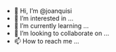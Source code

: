 - 👋 Hi, I’m @joanquisi
- 👀 I’m interested in ...
- 🌱 I’m currently learning ...
- 💞️ I’m looking to collaborate on ...
- 📫 How to reach me ...

<!---
joanquisi/joanquisi is a ✨ special ✨ repository because its `README.md` (this file) appears on your GitHub profile.
You can click the Preview link to take a look at your changes.
--->
